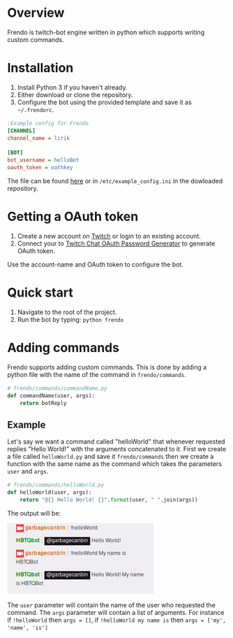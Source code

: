 # Overview
Frendo is twitch-bot engine written in python which supports writing custom commands.
# Installation
1. Install Python 3 if you haven't already.
2. Either download or clone the repository.
3. Configure the bot using the provided template and save it as `~/.frendorc`.

```ini
;Example config for Frendo
[CHANNEL]
channel_name = lirik

[BOT]
bot_username = helloBot
oauth_token = oathkey
```

The file can be found [here](https://github.com/samhal/frendo/blob/master/etc/example_config.ini) or in `/etc/example_config.ini` in the dowloaded repository.

# Getting a OAuth token
1. Create a new account on [Twitch](https://www.twitch.tv/signup) or login to an existing account.
2. Connect your to [Twitch Chat OAuth Password Generator](http://www.twitchapps.com/tmi/) to generate OAuth token.

Use the account-name and OAuth token to configure the bot.

# Quick start
1. Navigate to the root of the project.
2. Run the bot by typing: `python frendo`

# Adding commands
Frendo supports adding custom commands.
This is done by adding a python file with the name of the command in `frendo/commands`.

```python
# frendo/commands/commandName.py
def commandName(user, args):
    return botReply
```

## Example
Let's say we want a command called
"helloWorld" that whenever requested replies "Hello World!" with the arguments concatenated to it.
First we create a file called `helloWorld.py` and save it `frendo/commands` then we create a function with
the same name as the command which takes the parameters `user` and `args`.

```python
# frendo/commands/helloWorld.py
def helloWorld(user, args):
    return "@{} Hello World! {}".format(user, " ".join(args))
```

The output will be:

![helloWold](images/helloWorld.png)

The `user` parameter will contain the name of the user who requested the command. The `args` parameter
will contain a list of arguments. For instance if `!helloWorld` then `args = []`,
if `!helloWorld my name is` then `args = ['my', 'name', 'is']`
